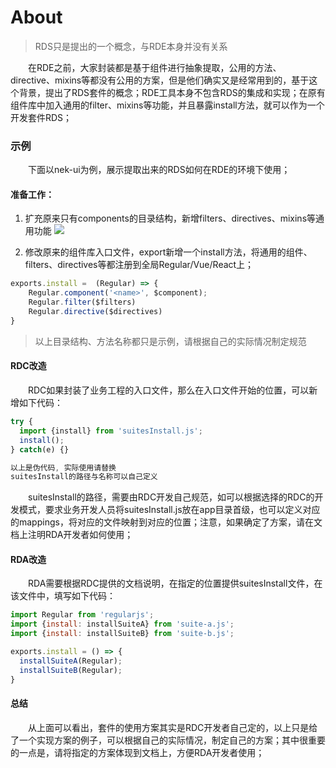 # About

> RDS只是提出的一个概念，与RDE本身并没有关系

&emsp;&emsp;在RDE之前，大家封装都是基于组件进行抽象提取，公用的方法、directive、mixins等都没有公用的方案，但是他们确实又是经常用到的，基于这个背景，提出了RDS套件的概念；RDE工具本身不包含RDS的集成和实现；在原有组件库中加入通用的filter、mixins等功能，并且暴露install方法，就可以作为一个开发套件RDS；


### 示例
&emsp;&emsp;下面以nek-ui为例，展示提取出来的RDS如何在RDE的环境下使用；

#### 准备工作：
1. 扩充原来只有components的目录结构，新增filters、directives、mixins等通用功能
![](https://haitao.nos.netease.com/401c6609-75f8-4deb-bc5d-df75543332d6_615_420.png) 

2. 修改原来的组件库入口文件，export新增一个install方法，将通用的组件、filters、directives等都注册到全局Regular/Vue/React上；
```javascript
exports.install =  (Regular) => {
    Regular.component('<name>', $component);
    Regular.filter($filters)
    Regular.directive($directives)
}
```

> 以上目录结构、方法名称都只是示例，请根据自己的实际情况制定规范

#### RDC改造
&emsp;&emsp;RDC如果封装了业务工程的入口文件，那么在入口文件开始的位置，可以新增如下代码：
```javascript
try {
  import {install} from 'suitesInstall.js';
  install();
} catch(e) {}

以上是伪代码, 实际使用请替换
suitesInstall的路径与名称可以自己定义
```

&emsp;&emsp;suitesInstall的路径，需要由RDC开发自己规范，如可以根据选择的RDC的开发模式，要求业务开发人员将suitesInstall.js放在app目录首级，也可以定义对应的mappings，将对应的文件映射到对应的位置；注意，如果确定了方案，请在文档上注明RDA开发者如何使用；

#### RDA改造
&emsp;&emsp;RDA需要根据RDC提供的文档说明，在指定的位置提供suitesInstall文件，在该文件中，填写如下代码：
```javascript
import Regular from 'regularjs';
import {install: installSuiteA} from 'suite-a.js';
import {install: installSuiteB} from 'suite-b.js';

exports.install = () => {
  installSuiteA(Regular);
  installSuiteB(Regular);
}
```

#### 总结
&emsp;&emsp;从上面可以看出，套件的使用方案其实是RDC开发者自己定的，以上只是给了一个实现方案的例子，可以根据自己的实际情况，制定自己的方案；其中很重要的一点是，请将指定的方案体现到文档上，方便RDA开发者使用；
